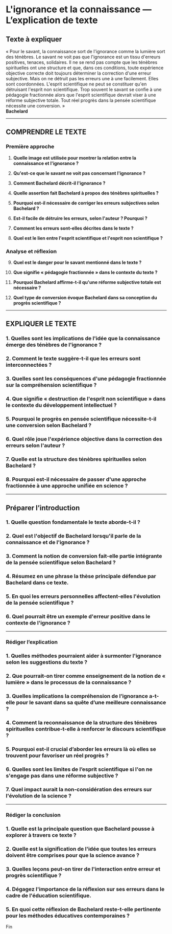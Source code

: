 # L'ignorance et la connaissance — L’explication de texte

## Texte à expliquer
« Pour le savant, la connaissance sort de l'ignorance comme la lumière sort des ténèbres. Le savant ne voit pas que l'ignorance est un tissu d'erreurs positives, tenaces, solidaires. Il ne se rend pas compte que les ténèbres spirituelles ont une structure et que, dans ces conditions, toute expérience objective correcte doit toujours déterminer la correction d'une erreur subjective. Mais on ne détruit pas les erreurs une à une facilement. Elles sont coordonnées. L'esprit scientifique ne peut se constituer qu'en détruisant l'esprit non scientifique. Trop souvent le savant se confie à une pédagogie fractionnée alors que l'esprit scientifique devrait viser à une réforme subjective totale. Tout réel progrès dans la pensée scientifique nécessite une conversion. »  
**Bachelard**

---

## COMPRENDRE LE TEXTE

### Première approche

1. **Quelle image est utilisée pour montrer la relation entre la connaissance et l'ignorance ?**

2. **Qu'est-ce que le savant ne voit pas concernant l'ignorance ?**

3. **Comment Bachelard décrit-il l'ignorance ?**

4. **Quelle assertion fait Bachelard à propos des ténèbres spirituelles ?**

5. **Pourquoi est-il nécessaire de corriger les erreurs subjectives selon Bachelard ?**

6. **Est-il facile de détruire les erreurs, selon l'auteur ? Pourquoi ?**

7. **Comment les erreurs sont-elles décrites dans le texte ?**

8. **Quel est le lien entre l'esprit scientifique et l'esprit non scientifique ?**

### Analyse et réflexion

9. **Quel est le danger pour le savant mentionné dans le texte ?**

10. **Que signifie « pédagogie fractionnée » dans le contexte du texte ?**

11. **Pourquoi Bachelard affirme-t-il qu'une réforme subjective totale est nécessaire ?**

12. **Quel type de conversion évoque Bachelard dans sa conception du progrès scientifique ?**

---

## EXPLIQUER LE TEXTE

### 1. Quelles sont les implications de l'idée que la connaissance émerge des ténèbres de l'ignorance ? 

### 2. Comment le texte suggère-t-il que les erreurs sont interconnectées ?

### 3. Quelles sont les conséquences d'une pédagogie fractionnée sur la compréhension scientifique ? 

### 4. Que signifie « destruction de l'esprit non scientifique » dans le contexte du développement intellectuel ? 

### 5. Pourquoi le progrès en pensée scientifique nécessite-t-il une conversion selon Bachelard ? 

### 6. Quel rôle joue l'expérience objective dans la correction des erreurs selon l'auteur ? 

### 7. Quelle est la structure des ténèbres spirituelles selon Bachelard ? 

### 8. Pourquoi est-il nécessaire de passer d'une approche fractionnée à une approche unifiée en science ? 

---

## Préparer l’introduction

### 1. Quelle question fondamentale le texte aborde-t-il ? 

### 2. Quel est l'objectif de Bachelard lorsqu'il parle de la connaissance et de l'ignorance ? 

### 3. Comment la notion de conversion fait-elle partie intégrante de la pensée scientifique selon Bachelard ? 

### 4. Résumez en une phrase la thèse principale défendue par Bachelard dans ce texte. 

### 5. En quoi les erreurs personnelles affectent-elles l'évolution de la pensée scientifique ? 

### 6. Quel pourrait être un exemple d'erreur positive dans le contexte de l'ignorance ? 

---

### Rédiger l’explication

### 1. Quelles méthodes pourraient aider à surmonter l'ignorance selon les suggestions du texte ? 

### 2. Que pourrait-on tirer comme enseignement de la notion de « lumière » dans le processus de la connaissance ? 

### 3. Quelles implications la compréhension de l’ignorance a-t-elle pour le savant dans sa quête d’une meilleure connaissance ? 

### 4. Comment la reconnaissance de la structure des ténèbres spirituelles contribue-t-elle à renforcer le discours scientifique ? 

### 5. Pourquoi est-il crucial d’aborder les erreurs là où elles se trouvent pour favoriser un réel progrès ? 

### 6. Quelles sont les limites de l’esprit scientifique si l'on ne s'engage pas dans une réforme subjective ? 

### 7. Quel impact aurait la non-considération des erreurs sur l'évolution de la science ? 

---

### Rédiger la conclusion

### 1. Quelle est la principale question que Bachelard pousse à explorer à travers ce texte ? 

### 2. Quelle est la signification de l'idée que toutes les erreurs doivent être comprises pour que la science avance ? 

### 3. Quelles leçons peut-on tirer de l'interaction entre erreur et progrès scientifique ? 

### 4. Dégagez l'importance de la réflexion sur ses erreurs dans le cadre de l'éducation scientifique. 

### 5. En quoi cette réflexion de Bachelard reste-t-elle pertinente pour les méthodes éducatives contemporaines ? 

Fin